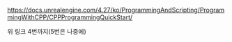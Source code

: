 https://docs.unrealengine.com/4.27/ko/ProgrammingAndScripting/ProgrammingWithCPP/CPPProgrammingQuickStart/

위 링크 4번까지(5번은 나중에)